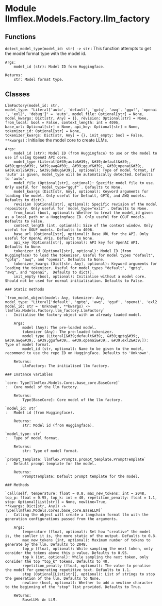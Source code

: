 Module llmflex.Models.Factory.llm_factory
=========================================

Functions
---------

    
`detect_model_type(model_id: str) ‑> str`
:   This function attempts to get the model format type with the model id.
    
    Args:
        model_id (str): Model ID form Huggingface.
    
    Returns:
        str: Model format type.

Classes
-------

`LlmFactory(model_id: str, model_type: "Literal['auto', 'default', 'gptq', 'awq', 'gguf', 'openai', 'exl2', 'debug']" = 'auto', model_file: Optional[str] = None, model_kwargs: Dict[str, Any] = {}, revision: Optional[str] = None, from_local: bool = False, context_length: int = 4096, base_url: Optional[str] = None, api_key: Optional[str] = None, tokenizer_id: Optional[str] = None, tokenizer_kwargs: Dict[str, Any] = {}, init_empty: bool = False, **kwargs)`
:   Initialise the model core to create LLMs.
    
    Args:
        model_id (str): Model ID (from Huggingface) to use or the model to use if using OpenAI API core.
        model_type (Literal[&#39;auto&#39;, &#39;default&#39;, &#39;gptq&#39;, &#39;awq&#39;, &#39;gguf&#39;, &#39;openai&#39;, &#39;exl2&#39;, &#39;debug&#39;], optional): Type of model format, if 'auto' is given, model_type will be automatically detected. Defaults to 'auto'.
        model_file (Optional[str], optional): Specific model file to use. Only useful for `model_type="gguf"`. Defaults to None.
        model_kwargs (Dict[str, Any], optional): Keyword arguments for loading the model. Only useful for Default, GPTQ, and AWQ models. Defaults to dict().
        revision (Optional[str], optional): Specific revision of the model repository. Only useful for `model_type="exl2"`. Defaults to None.
        from_local (bool, optional): Whether to treat the model_id given as a local path or a Huggingface ID. Only useful for GGUF models. Defaults to False.
        context_length (int, optional): Size of the context window. Only useful for GGUF models. Defaults to 4096.
        base_url (Optional[str], optional): Base URL for the API. Only useful for OpenAI APIs. Defaults to None.
        api_key (Optional[str], optional): API key for OpenAI API. Defaults to None.
        tokenizer_id (Optional[str], optional): Model ID (from Huggingface) to load the tokenizer. Useful for model types "default", "gptq", "awq", and "openai". Defaults to None.
        tokenizer_kwargs (Dict[str, Any], optional): Keyword arguments for loading the tokenizer. Useful for model types "default", "gptq", "awq", and "openai".  Defaults to dict().
        init_empty (bool, optional): Initialise without a model core. Should not be used for normal initialisation. Defaults to False.

    ### Static methods

    `from_model_object(model: Any, tokenizer: Any, model_type: "Literal['default', 'gptq', 'awq', 'gguf', 'openai', 'exl2']", model_id: str = 'Unknown', **kwargs) ‑> llmflex.Models.Factory.llm_factory.LlmFactory`
    :   Initialise the factory object with an already loaded model.
        
        Args:
            model (Any): The pre-loaded model.
            tokenizer (Any): The pre-loaded tokenizer.
            model_type (Literal[&#39;default&#39;, &#39;gptq&#39;, &#39;awq&#39;, &#39;gguf&#39;, &#39;openai&#39;, &#39;exl2&#39;]): Type of model format.
            model_id (str, optional): Name to be given to the model, recommend to use the repo ID on HuggingFace. Defaults to 'Unknown'.
        
        Returns:
            LlmFactory: The initialised llm factory.

    ### Instance variables

    `core: Type[llmflex.Models.Cores.base_core.BaseCore]`
    :   Core model of the llm factory.
        
        Returns:
            Type[BaseCore]: Core model of the llm factory.

    `model_id: str`
    :   Model id (from Huggingface).
        
        Returns:
            str: Model id (from Huggingface).

    `model_type: str`
    :   Type of model format.
        
        Returns:
            str: Type of model format.

    `prompt_template: llmflex.Prompts.prompt_template.PromptTemplate`
    :   Default prompt template for the model.
        
        Returns:
            PromptTemplate: Default prompt template for the model.

    ### Methods

    `call(self, temperature: float = 0.8, max_new_tokens: int = 2048, top_p: float = 0.95, top_k: int = 40, repetition_penalty: float = 1.1, stop: Optional[List[str]] = None, newline=True, **kwargs: Dict[str, Any]) ‑> Type[llmflex.Models.Cores.base_core.BaseLLM]`
    :   Calling the object will create a langchain format llm with the generation configurations passed from the arguments. 
        
        Args:
            temperature (float, optional): Set how "creative" the model is, the samller it is, the more static of the output. Defaults to 0.8.
            max_new_tokens (int, optional): Maximum number of tokens to generate by the llm. Defaults to 2048.
            top_p (float, optional): While sampling the next token, only consider the tokens above this p value. Defaults to 0.95.
            top_k (int, optional): While sampling the next token, only consider the top "top_k" tokens. Defaults to 40.
            repetition_penalty (float, optional): The value to penalise the model for generating repetitive text. Defaults to 1.1.
            stop (Optional[List[str]], optional): List of strings to stop the generation of the llm. Defaults to None.
            newline (bool, optional): Whether to add a newline character to the beginning of the "stop" list provided. Defaults to True.
        
        Returns:
            BaseLLM: An LLM.